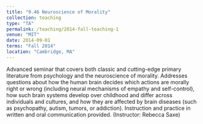 ```yaml
---
title: "9.46 Neuroscience of Morality"
collection: teaching
type: "TA"
permalink: /teaching/2014-fall-teaching-1
venue: "MIT"
date: 2014-09-01
terms: "Fall 2014"
location: "Cambridge, MA"
---
```


Advanced seminar that covers both classic and cutting-edge primary literature from psychology and the neuroscience of morality. Addresses questions about how the human brain decides which actions are morally right or wrong (including neural mechanisms of empathy and self-control), how such brain systems develop over childhood and differ across individuals and cultures, and how they are affected by brain diseases (such as psychopathy, autism, tumors, or addiction). Instruction and practice in written and oral communication provided. (Instructor: Rebecca Saxe)


